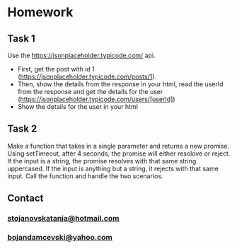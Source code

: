 # Homework

## Task 1
Use the https://jsonplaceholder.typicode.com/ api. 
- First, get the post with id 1 (https://jsonplaceholder.typicode.com/posts/1).
- Then, show the details from the response in your html, 
read the userId from the response and get the details for the user (https://jsonplaceholder.typicode.com/users/[userId])
- Show the details for the user in your html

## Task 2
Make a function that takes in a single parameter and returns a new promise. Using setTimeout,
after 4 seconds, the promise will either resolove or reject. If the input is a string,  the promise resolves with that same string
uppercased. If the input is anything but a string, it rejects with that same input.
Call the function and handle the two scenarios.

## Contact
### stojanovskatanja@hotmail.com
### bojandamcevski@yahoo.com



